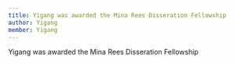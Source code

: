 ```yaml
---
title: Yigang was awarded the Mina Rees Disseration Fellowship 
author: Yigang
member: Yigang
---
```


Yigang was awarded the Mina Rees Disseration Fellowship 


